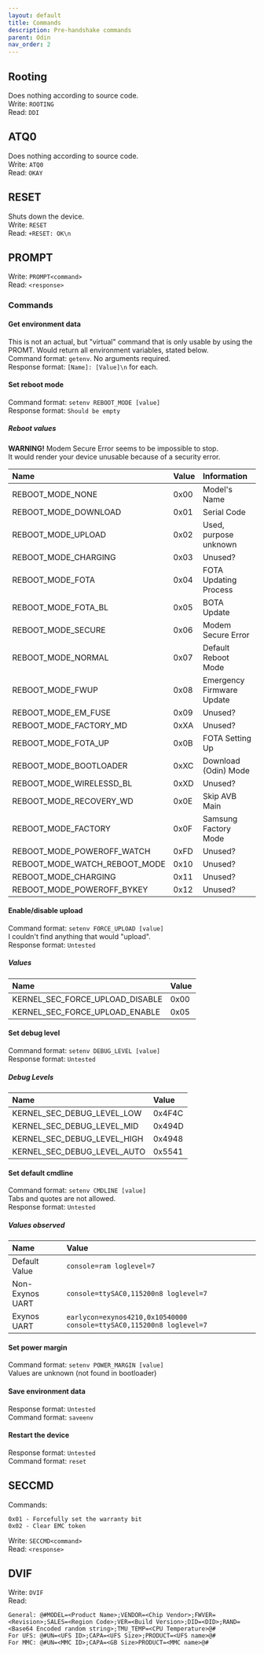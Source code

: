 ```yaml
---
layout: default
title: Commands
description: Pre-handshake commands
parent: Odin
nav_order: 2
---
```


## Rooting
Does nothing according to source code. \
Write: `ROOTING` \
Read: `DDI`

## ATQ0
Does nothing according to source code. \
Write: `ATQ0` \
Read: `OKAY`

## RESET
Shuts down the device. \
Write: `RESET` \
Read: `+RESET: OK\n`

## PROMPT
Write: `PROMPT<command>` \
Read: `<response>`

### Commands
#### Get environment data
This is not an actual, but "virtual" command that is only usable by using the PROMT.
Would return all environment variables, stated below. \
Command format: `getenv`. No arguments required. \
Response format: `[Name]: [Value]\n` for each.
#### Set reboot mode
Command format: `setenv REBOOT_MODE [value]` \
Response format: `Should be empty`
##### Reboot values
**WARNING!** Modem Secure Error seems to be impossible to stop. \
It would render your device unusable because of a security error.

| Name                          | Value | Information               |
|:------------------------------|:------|:--------------------------|
| REBOOT_MODE_NONE              | 0x00  | Model's Name              |
| REBOOT_MODE_DOWNLOAD          | 0x01  | Serial Code               |
| REBOOT_MODE_UPLOAD            | 0x02  | Used, purpose unknown     |
| REBOOT_MODE_CHARGING          | 0x03  | Unused?                   |
| REBOOT_MODE_FOTA              | 0x04  | FOTA Updating Process     |
| REBOOT_MODE_FOTA_BL           | 0x05  | BOTA Update               |
| REBOOT_MODE_SECURE            | 0x06  | Modem Secure Error        |
| REBOOT_MODE_NORMAL            | 0x07  | Default Reboot Mode       |
| REBOOT_MODE_FWUP              | 0x08  | Emergency Firmware Update |
| REBOOT_MODE_EM_FUSE           | 0x09  | Unused?                   |
| REBOOT_MODE_FACTORY_MD        | 0xXA  | Unused?                   |
| REBOOT_MODE_FOTA_UP           | 0x0B  | FOTA Setting Up           |
| REBOOT_MODE_BOOTLOADER        | 0xXC  | Download (Odin) Mode      |
| REBOOT_MODE_WIRELESSD_BL      | 0xXD  | Unused?                   |
| REBOOT_MODE_RECOVERY_WD       | 0x0E  | Skip AVB Main             |
| REBOOT_MODE_FACTORY           | 0x0F  | Samsung Factory Mode      |
| REBOOT_MODE_POWEROFF_WATCH    | 0xFD  | Unused?                   |
| REBOOT_MODE_WATCH_REBOOT_MODE | 0x10  | Unused?                   |
| REBOOT_MODE_CHARGING          | 0x11  | Unused?                   |
| REBOOT_MODE_POWEROFF_BYKEY    | 0x12  | Unused?                   |

#### Enable/disable upload
Command format: `setenv FORCE_UPLOAD [value]` \
I couldn't find anything that would "upload". \
Response format: `Untested`

##### Values

| Name                            | Value |
|:--------------------------------|:------|
| KERNEL_SEC_FORCE_UPLOAD_DISABLE | 0x00  |
| KERNEL_SEC_FORCE_UPLOAD_ENABLE  | 0x05  |

#### Set debug level
Command format: `setenv DEBUG_LEVEL [value]` \
Response format: `Untested`

##### Debug Levels

| Name                        | Value  |
|:----------------------------|:-------|
| KERNEL_SEC_DEBUG_LEVEL_LOW  | 0x4F4C |
| KERNEL_SEC_DEBUG_LEVEL_MID  | 0x494D |
| KERNEL_SEC_DEBUG_LEVEL_HIGH | 0x4948 |
| KERNEL_SEC_DEBUG_LEVEL_AUTO | 0x5541 |

#### Set default cmdline
Command format: `setenv CMDLINE [value]` \
Tabs and quotes are not allowed. \
Response format: `Untested`

##### Values observed
| Name            | Value                                                                |
|:----------------|:---------------------------------------------------------------------|
| Default Value   | `console=ram loglevel=7`                                             |
| Non-Exynos UART | `console=ttySAC0,115200n8 loglevel=7`                                |
| Exynos UART     | `earlycon=exynos4210,0x10540000 console=ttySAC0,115200n8 loglevel=7` |

#### Set power margin
Command format: `setenv POWER_MARGIN [value]` \
Values are unknown (not found in bootloader)

#### Save environment data
Response format: `Untested` \
Command format: `saveenv`

#### Restart the device
Response format: `Untested` \
Command format: `reset`

## SECCMD
Commands:
```
0x01 - Forcefully set the warranty bit
0x02 - Clear EMC token
```
Write: `SECCMD<command>` \
Read: `<response>`

## DVIF
Write: `DVIF` \
Read: 
```
General: @#MODEL=<Product Name>;VENDOR=<Chip Vendor>;FWVER=<Revision>;SALES=<Region Code>;VER=<Build Version>;DID=<DID>;RAND=<Base64 Encoded random string>;TMU_TEMP=<CPU Temperature>@#
For UFS: @#UN=<UFS ID>;CAPA=<UFS Size>;PRODUCT=<UFS name>@#
For MMC: @#UN=<MMC ID>;CAPA=<GB Size>PRODUCT=<MMC name>@#
```

